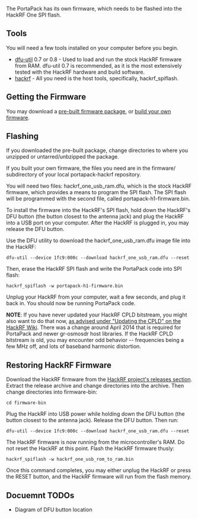 The PortaPack has its own firmware, which needs to be flashed into the HackRF One SPI flash.

## Tools

You will need a few tools installed on your computer before you begin.

* [dfu-util](http://dfu-util.sourceforge.net) 0.7 or 0.8 - Used to load and run the stock HackRF firmware from RAM. dfu-util 0.7 is recommended, as it is the most extensively tested with the HackRF hardware and build software.
* [hackrf](https://github.com/mossmann/hackrf) - All you need is the host tools, specifically, hackrf_spiflash.

## Getting the Firmware

You may download a [pre-built firmware package](https://github.com/sharebrained/portapack-hackrf/releases), or [build your own firmware](Building-Firmware).

## Flashing

If you downloaded the pre-built package, change directories to where you unzipped or untarred/unbzipped the package.

If you built your own firmware, the files you need are in the firmware/ subdirectory of your local portapack-hackrf repository.

You will need two files: hackrf_one_usb_ram.dfu, which is the stock HackRF firmware, which provides a means to program the SPI flash. The SPI flash will be programmed with the second file, called portapack-h1-firmware.bin.

To install the firmware into the HackRF's SPI flash, hold down the HackRF's DFU button (the button closest to the antenna jack) and plug the HackRF into a USB port on your computer. After the HackRF is plugged in, you may release the DFU button.

Use the DFU utility to download the hackrf_one_usb_ram.dfu image file into the HackRF:

    dfu-util --device 1fc9:000c --download hackrf_one_usb_ram.dfu --reset

Then, erase the HackRF SPI flash and write the PortaPack code into SPI flash:

    hackrf_spiflash -w portapack-h1-firmware.bin

Unplug your HackRF from your computer, wait a few seconds, and plug it back in. You should now be running PortaPack code.

**NOTE**: If you have never updated your HackRF CPLD bitstream, you might also want to do that now, [as advised under "Updating the CPLD" on the HackRF Wiki](https://github.com/mossmann/hackrf/wiki/Updating-Firmware). There was a change around April 2014 that is required for PortaPack and newer gr-osmosdr host libraries. If the HackRF CPLD bitstream is old, you may encounter odd behavior -- frequencies being a few MHz off, and lots of baseband harmonic distortion.

## Restoring HackRF Firmware

Download the HackRF firmware from the [HackRF project's releases section](https://github.com/mossmann/hackrf/releases/). Extract the release archive and change directories into the archive. Then change directories into firmware-bin:

    cd firmware-bin

Plug the HackRF into USB power while holding down the DFU button (the button closest to the antenna jack). Release the DFU button. Then run:

    dfu-util --device 1fc9:000c --download hackrf_one_usb_ram.dfu --reset

The HackRF firmware is now running from the microcontroller's RAM. Do not reset the HackRF at this point. Flash the HackRF firmware thusly:

    hackrf_spiflash -w hackrf_one_usb_rom_to_ram.bin

Once this command completes, you may either unplug the HackRF or press the RESET button, and the HackRF firmware will run from the flash memory.

## Docuemnt TODOs

*  Diagram of DFU button location
